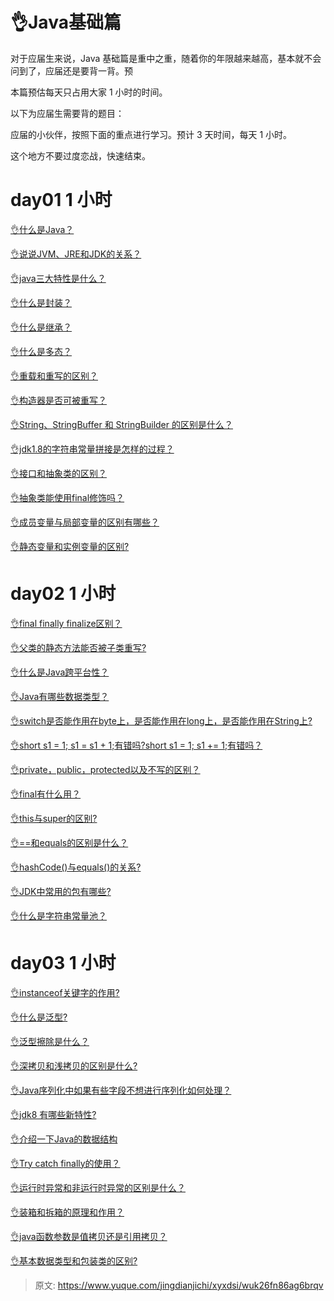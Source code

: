 # 👌Java基础篇

对于应届生来说，Java 基础篇是重中之重，随着你的年限越来越高，基本就不会问到了，应届还是要背一背。预

本篇预估每天只占用大家 1 小时的时间。

以下为应届生需要背的题目：

应届的小伙伴，按照下面的重点进行学习。预计 3 天时间，每天 1 小时。

这个地方不要过度恋战，快速结束。

# day01 1 小时
[👌什么是Java？](https://www.yuque.com/jingdianjichi/xyxdsi/pncgps500r8wy2m5)

[👌说说JVM、JRE和JDK的关系？](https://www.yuque.com/jingdianjichi/xyxdsi/zcscx8u0f3c7vb9i)

[👌java三大特性是什么？](https://www.yuque.com/jingdianjichi/xyxdsi/ugvg470its9fn0a5)

[👌什么是封装？](https://www.yuque.com/jingdianjichi/xyxdsi/guehxsox57uu2wes)

[👌什么是继承？](https://www.yuque.com/jingdianjichi/xyxdsi/swg4zcix7if35bsu)

[👌什么是多态？](https://www.yuque.com/jingdianjichi/xyxdsi/gy23l1qo8vs9yewl)

[👌重载和重写的区别？](https://www.yuque.com/jingdianjichi/xyxdsi/sd6byi98bigq7gum)

[👌构造器是否可被重写？](https://www.yuque.com/jingdianjichi/xyxdsi/hngoqo1nuoybszwm)

[👌String、StringBuffer 和 StringBuilder 的区别是什么？](https://www.yuque.com/jingdianjichi/xyxdsi/ly030fg25phiyci9)

[👌jdk1.8的字符串常量拼接是怎样的过程？](https://www.yuque.com/jingdianjichi/xyxdsi/pdqz7ssg8kxkqdsh)

[👌接口和抽象类的区别？](https://www.yuque.com/jingdianjichi/xyxdsi/bumxzimk5do55p2m)

[👌抽象类能使用final修饰吗？](https://www.yuque.com/jingdianjichi/xyxdsi/xwywdcbnpt53kkn0)

[👌成员变量与局部变量的区别有哪些？](https://www.yuque.com/jingdianjichi/xyxdsi/cw7fqg07gzm74k9q)

[👌静态变量和实例变量的区别?](https://www.yuque.com/jingdianjichi/xyxdsi/nncx1z0tiz4d6m89)

# day02 1 小时
[👌final finally finalize区别？](https://www.yuque.com/jingdianjichi/xyxdsi/ilvnbhg5s4s47ro6)

[👌父类的静态方法能否被子类重写?](https://www.yuque.com/jingdianjichi/xyxdsi/eyph6k4ymgl4h02z)

[👌什么是Java跨平台性？](https://www.yuque.com/jingdianjichi/xyxdsi/zh02oltn9wrnftai)

[👌Java有哪些数据类型？](https://www.yuque.com/jingdianjichi/xyxdsi/zlue7mw1grqxydqs)

[👌switch是否能作用在byte上，是否能作用在long上，是否能作用在String上?](https://www.yuque.com/jingdianjichi/xyxdsi/loe3d1clng74sm69)

[👌short s1 = 1; s1 = s1 + 1;有错吗?short s1 = 1; s1 += 1;有错吗？](https://www.yuque.com/jingdianjichi/xyxdsi/ci99e49w2lf2so02)

[👌private，public，protected以及不写的区别？](https://www.yuque.com/jingdianjichi/xyxdsi/tu5ro9osln37wxv6)

[👌final有什么用？](https://www.yuque.com/jingdianjichi/xyxdsi/hwg0cw3oq56pfb35)

[👌this与super的区别?](https://www.yuque.com/jingdianjichi/xyxdsi/tqowor0n19rnu9gg)

[👌==和equals的区别是什么？](https://www.yuque.com/jingdianjichi/xyxdsi/xexwmp3ngx2u5754)

[👌hashCode()与equals()的关系?](https://www.yuque.com/jingdianjichi/xyxdsi/iyo98c0vu3f66qtl)

[👌JDK中常用的包有哪些?](https://www.yuque.com/jingdianjichi/xyxdsi/htpc4x2e0a3679s7)

[👌什么是字符串常量池？](https://www.yuque.com/jingdianjichi/xyxdsi/edtkiolg4v9m1pyc)

# day03 1 小时
[👌instanceof关键字的作用?](https://www.yuque.com/jingdianjichi/xyxdsi/qv5rimy3vagwlgn2)

[👌什么是泛型?](https://www.yuque.com/jingdianjichi/xyxdsi/re847dguttn3t1nw)

[👌泛型擦除是什么？](https://www.yuque.com/jingdianjichi/xyxdsi/kv9vsgr9q3oigq72)

[👌深拷贝和浅拷贝的区别是什么?](https://www.yuque.com/jingdianjichi/xyxdsi/umtsqklfthrik2s5)

[👌Java序列化中如果有些字段不想进行序列化如何处理？](https://www.yuque.com/jingdianjichi/xyxdsi/gign7scn8ke0updf)

[👌jdk8 有哪些新特性?](https://www.yuque.com/jingdianjichi/xyxdsi/onvd269n1xelwg75)

[👌介绍一下Java的数据结构](https://www.yuque.com/jingdianjichi/xyxdsi/qpdz3l69zdt38mw1)

[👌Try catch finally的使用？](https://www.yuque.com/jingdianjichi/xyxdsi/iz0xcepes0f6xuk5)

[👌运行时异常和非运行时异常的区别是什么？](https://www.yuque.com/jingdianjichi/xyxdsi/yoa934u0qs7l5erv)

[👌装箱和拆箱的原理和作用？](https://www.yuque.com/jingdianjichi/xyxdsi/xux81vg2kfwhri46)

[👌java函数参数是值拷贝还是引用拷贝？](https://www.yuque.com/jingdianjichi/xyxdsi/gfwdtp91lr2g88gx)

[👌基本数据类型和包装类的区别?](https://www.yuque.com/jingdianjichi/xyxdsi/bu917kug8idedqgf)



> 原文: <https://www.yuque.com/jingdianjichi/xyxdsi/wuk26fn86ag6brqv>